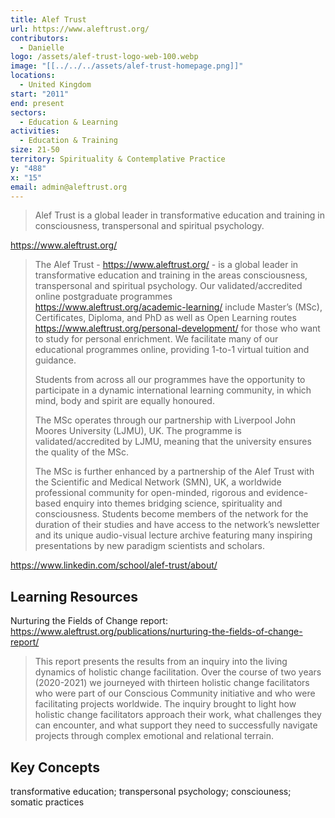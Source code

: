 ```yaml
---
title: Alef Trust
url: https://www.aleftrust.org/
contributors:
  - Danielle
logo: /assets/alef-trust-logo-web-100.webp
image: "[[../../../assets/alef-trust-homepage.png]]"
locations:
  - United Kingdom
start: "2011"
end: present
sectors:
  - Education & Learning
activities:
  - Education & Training
size: 21-50
territory: Spirituality & Contemplative Practice
y: "488"
x: "15"
email: admin@aleftrust.org
---
```

> Alef Trust is a global leader in transformative education and training in consciousness, transpersonal and spiritual psychology.​

https://www.aleftrust.org/

> The Alef Trust - https://www.aleftrust.org/ - is a global leader in transformative education and training in the areas consciousness, transpersonal and spiritual psychology.  Our validated/accredited online postgraduate programmes https://www.aleftrust.org/academic-learning/ include Master’s (MSc), Certificates, Diploma,  and PhD as well as Open Learning routes https://www.aleftrust.org/personal-development/ for those who want to study for personal enrichment. We facilitate many of our educational programmes online, providing 1-to-1 virtual tuition and guidance. 
> 
> Students from across all our programmes have the opportunity to participate in a dynamic international learning community, in which mind, body and spirit are equally honoured.
> 
> The MSc operates through our partnership with Liverpool John Moores University (LJMU), UK. The programme is validated/accredited by LJMU, meaning that the university ensures the quality of the MSc.
> 
>  The MSc is further enhanced by a partnership of the Alef Trust with the Scientific and Medical Network (SMN), UK, a worldwide professional community for open-minded, rigorous and evidence-based enquiry into themes bridging science, spirituality and consciousness. Students become members of the network for the duration of their studies and have access to the network’s newsletter and its unique audio-visual lecture archive featuring many inspiring presentations by new paradigm scientists and scholars. 

https://www.linkedin.com/school/alef-trust/about/

## Learning Resources

Nurturing the Fields of Change report: https://www.aleftrust.org/publications/nurturing-the-fields-of-change-report/ 

>This report presents the results from an inquiry into the living dynamics of holistic change facilitation. Over the course of two years (2020-2021) we journeyed with thirteen holistic change facilitators who were part of our Conscious Community initiative and who were facilitating projects worldwide. The inquiry brought to light how holistic change facilitators approach their work, what challenges they can encounter, and what support they need to successfully navigate projects through complex emotional and relational terrain.

## Key Concepts

transformative education; transpersonal psychology; consciouness; somatic practices
